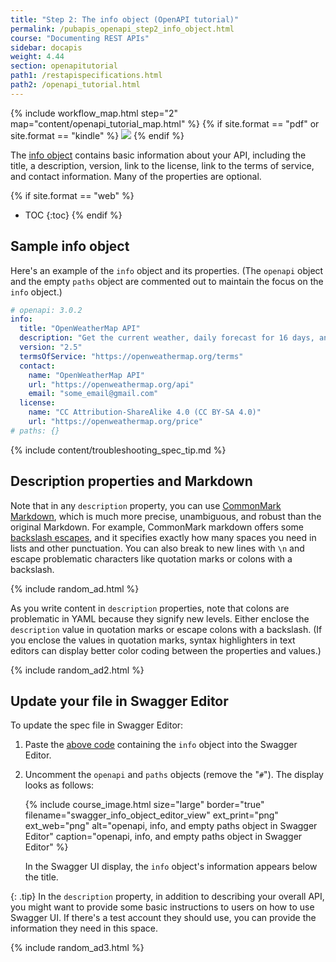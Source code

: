 ```yaml
---
title: "Step 2: The info object (OpenAPI tutorial)"
permalink: /pubapis_openapi_step2_info_object.html
course: "Documenting REST APIs"
sidebar: docapis
weight: 4.44
section: openapitutorial
path1: /restapispecifications.html
path2: /openapi_tutorial.html
---
```


{% include workflow_map.html step="2" map="content/openapi_tutorial_map.html"  %}
{% if site.format == "pdf" or site.format == "kindle" %}
<img src="https://s3.us-west-1.wasabisys.com/idbwmedia.com/images/api/openapistep2.png"/>
{% endif %}

The [info object](https://github.com/OAI/OpenAPI-Specification/blob/master/versions/3.0.2.md#infoObject) contains basic information about your API, including the title, a description, version, link to the license, link to the terms of service, and contact information. Many of the properties are optional.

{% if site.format == "web" %}
* TOC
{:toc}
{% endif %}

## Sample info object

Here's an example of the `info` object and its properties. (The `openapi` object and the empty `paths` object are commented out to maintain the focus on the `info` object.)

```yaml
# openapi: 3.0.2
info:
  title: "OpenWeatherMap API"
  description: "Get the current weather, daily forecast for 16 days, and a three-hour-interval forecast for 5 days for your city. Helpful stats, graphics, and this day in history charts are available for your reference. Interactive maps show precipitation, clouds, pressure, wind around your location stations. Data is available in JSON, XML, or HTML format. **Note**: This sample Swagger file covers the `current` endpoint only from the OpenWeatherMap API. <br/><br/> **Note**: All parameters are optional, but you must select at least one parameter. Calling the API by city ID (using the `id` parameter) will provide the most precise location results."
  version: "2.5"
  termsOfService: "https://openweathermap.org/terms"
  contact:
    name: "OpenWeatherMap API"
    url: "https://openweathermap.org/api"
    email: "some_email@gmail.com"
  license:
    name: "CC Attribution-ShareAlike 4.0 (CC BY-SA 4.0)"
    url: "https://openweathermap.org/price"
# paths: {}
```

{% include content/troubleshooting_spec_tip.md %}

## Description properties and Markdown

Note that in any `description` property, you can use [CommonMark Markdown](http://spec.commonmark.org/0.27/), which is much more precise, unambiguous, and robust than the original Markdown. For example, CommonMark markdown offers some [backslash escapes](http://spec.commonmark.org/0.27/#backslash-escapes), and it specifies exactly how many spaces you need in lists and other punctuation. You can also break to new lines with `\n` and escape problematic characters like quotation marks or colons with a backslash.

{% include random_ad.html %}

As you write content in `description` properties, note that colons are problematic in YAML because they signify new levels. Either enclose the `description` value in quotation marks or escape colons with a backslash.  (If you enclose the values in quotation marks, syntax highlighters in text editors can display better color coding between the properties and values.)

{% include random_ad2.html %}

## Update your file in Swagger Editor

To update the spec file in Swagger Editor:

1.  Paste the [above code](#sample_info_object) containing the `info` object into the Swagger Editor.
2.  Uncomment the `openapi` and `paths` objects (remove the "`#`"). The display looks as follows:

    {% include course_image.html size="large" border="true" filename="swagger_info_object_editor_view" ext_print="png" ext_web="png" alt="openapi, info, and empty paths object in Swagger Editor" caption="openapi, info, and empty paths object in Swagger Editor" %}

    In the Swagger UI display, the `info` object's information appears below the title.

{: .tip}
In the `description` property, in addition to describing your overall API, you might want to provide some basic instructions to users on how to use Swagger UI. If there's a test account they should use, you can provide the information they need in this space.

{% include random_ad3.html %}
